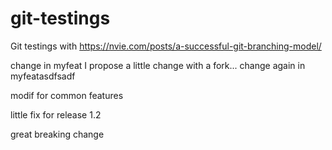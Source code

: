 # git-testings
Git testings with https://nvie.com/posts/a-successful-git-branching-model/

change in myfeat
I propose a little change with a fork...
change again in myfeatasdfsadf

modif for common features

little fix for release 1.2


great breaking change
